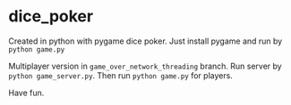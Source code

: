 # dice_poker
Created in python with pygame dice poker.
Just install pygame and run by `python game.py`

Multiplayer version in `game_over_network_threading` branch.
Run server by `python game_server.py`.
Then run `python game.py` for players.

Have fun.
